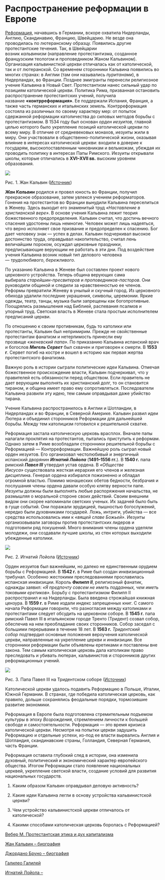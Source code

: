 # Распространение реформации в Европе
[Реформация](http://www.interneturok.ru/ru/school/istoriya/7-klass-vseobschaya-istoriya/evropeyskie-gosudarstva-v-xvi-xvii-vv-reformatsiya-i-absolyutizm/reformatsiya-i-krestyanskaya-voyna-v-germanii), начавшись в Германии, вскоре охватила Нидерланды, Англию, Скандинавию, Францию, Швейцарию. Не везде она проводилась по лютеранскому образцу. Появились другие протестантские течения. Так, в Швейцарии возник _кальвинизм_ (направление протестантизма, созданное французским теологом и проповедником Жаном Кальвином). Организация кальвинисткой церкви отличалась как от католической, так и от лютеранской. Со временем сторонники Кальвина появились во многих странах: в Англии (там они назывались _пуританами_), в Нидерландах, во Франции. Позднее эмигранты перенесли религиозное учение Кальвина в Новый Свет. Протестантизм нанес сильный удар по позициям католической церкви. Политика Рима, призванная остановить распространение протестантских учений, получила название **«контрреформация»**. Ее поддержали Испания, Франция, а также часть германских и итальянских земель. Контрреформация состояла из различных по своему характеру мер: от попыток сдержанной реформации католичества до силовых методов борьбы с протестантизмом. В 1534 году был основан _орден иезуитов_, главной целью которого было укрепление позиций католической церкви по всему миру. В отличие от средневековых монахов, иезуиты жили в миру. Они участвовали в общественно-политической жизни, оказывая влияние в интересах католической церкви: входили в доверие к государям, высокопоставленным чиновникам и вельможам, убеждая их проводить политику в интересах Папы Римского. Иезуиты открывали школы, которые отличались в **XVI–XVII вв.** высоким уровнем образования.

![](https://static-interneturok.cdnvideo.ru/content/konspekt_image/83924/b164e140_5c08_0131_ba79_12313d221ea2.jpg)

Рис. 1. Жан Кальвин ([Источник](http://calvin.reformed.org.ua/wp-content/themes/Calvin/images/calvin_other.jpg))

_**Жан Кальвин**_ родился и провел юность во Франции, получил прекрасное образование, затем увлекся учением реформаторов. Гонения на протестантов во Франции вынудили Кальвина переселиться в Женеву. Здесь выходит его знаменитый труд _«Наставление в христианской вере»_. В основе учения Кальвина лежит теория божественного предопределения. Кальвин считал, что достичь вечного спасения удостоены лишь немногие. Человек может лишь надеяться, что верно исполняет свое призвание и предопределен к спасению. Бог дает человеку знак — успех в делах. Кальвин подчеркивал высокое достоинство труда, оправдывал накопительство, считал лень величайшим пороком, осуждал церковные праздники, предписывающие верующим не работать в эти дни. Под воздействие учения Кальвина возник новый тип делового человека — _трудолюбивого_, _бережливого_.

По указанию Кальвина в Женеве был составлен проект нового церковного устройства. Теперь община верующих сама выбирала _старейшин-пресвитеров_ и _проповедников-пасторов_. Они руководили общиной и следили за нравственностью ее членов. Реформы превратили Женеву в унылый и скучный город. Из церковного обихода удалили последние украшения, символы, церемонии. Яркие одежды, театр, танцы, музыка были запрещены как богопротивные. Поощрялись размышления над Библией, распевания псалмов и упорный труд. Светская власть в Женеве стала простым исполнителем предписаний церкви.

По отношению к своим противникам, будь то католики или протестанты, Кальвин был непримирим. Прежде не свойственные протестантам фанатизм и нетерпимость принесли ему прозвище _«женевский папа»_. По приказанию Кальвина испанский врач и богослов **_Мигель Сервет_** был схвачен и приговорен к смерти. В **1553 г**. Сервет погиб на костре и вошел в историю как первая жертва протестантского фанатизма.

Важную роль в истории сыграли политические идеи Кальвина. Отмечая божественное происхождение власти, Кальвин подчеркивал, что у правителей есть обязанности перед обществом. Если правитель не дает верующим выполнять их христианский долг, то он становится тираном, и община имеет право ему сопротивляться. Последователи Кальвина развили эту идею, тем самым оправдывая даже убийство тирана.

Учение Кальвина распространилось в Англии и Шотландии, в Нидерландах и во Франции, в Северной Америке. Кальвин развил идеи Лютера и объединил сторонников Реформации для дальнейшей борьбы. Между тем католицизм готовился к решительной схватке.

Реформация застала католическую церковь врасплох. Вначале папы налагали проклятия на протестантов, пытались приступить к реформам. Однако затем в Риме возобладали сторонники решительной борьбы с Реформацией — Контрреформации. Важнейшую роль сыграл новый орден иезуитов. Его организовал честолюбивый и энергичный испанский дворянин _**Игнатий Лойола**_ (**1491–1556 гг.**). В **1540 г.** папа римский _**Павел III**_ утвердил устав ордена. В _«Обществе Иисуса»_ существовала жесткая иерархия его членов и железная дисциплина. Генерал ордена избирался пожизненно и обладал огромной властью. Помимо монашеских обетов бедности, безбрачия и послушания члены ордена давали особую клятву верности папе. Иезуиты должны были выполнять любые распоряжения начальства, не размышляя о моральной стороне своих действий. Своим внешним видом они скорее напоминали светских ученых. Их задачей было быть в гуще событий. Они поражали эрудицией, пышностью богослужений, нередко были духовниками государей. Ложь, интриги, убийства — все средства использовались ими к _«вящей славе Божьей»_. Иезуиты организовывали заговоры против протестантских лидеров и подготовили ряд покушений. Много внимания члены ордена уделяли молодежи, они создавали лучшие школы, из стен которых выходили убежденные католики.

![](https://static-interneturok.cdnvideo.ru/content/konspekt_image/83925/b2ce9930_5c08_0131_ba7a_12313d221ea2.jpg)

Рис. 2. Игнатий Лойола ([Источник](http://www.istorya.ru/imagens/ludi/loyola.jpg))

Орден иезуитов был важнейшим, но далеко не единственным орудием борьбы с Реформацией. В **1542 г.** в Риме был создан инквизиционный трибунал. Особенно жестокими преследованиями прославилась испанская инквизиции. Король _**Филипп II**_, религиозный фанатик, однажды заявил: _«Я предпочту совсем не иметь подданных, чем иметь таковыми еретиков»_. Борьбу с протестантизмом Филипп II распространил и на Нидерланды. Была введена строжайшая книжная цензура. В **1559 г.** в Риме издали индекс запрещенных книг. С самого начала Реформации говорили, что разногласия между католиками и протестантами следует обсудить на церковном соборе. В **1545 г.** папа римский Павел III в итальянском городе Тренто (Тридент) созвал собор, обеспечив на нем преобладание своих сторонников. Собор заседал с большими перерывами в течение 18 лет. В **1563 г.** _Тридентский собор_ подтвердил основные положения вероучения католической церкви, направленные на укрепление церкви и инквизиции. Все сторонники реформации были объявлены еретиками и поставлены вне закона. Тем самым католическая церковь дала католикам право преследовать и убивать лютеран, кальвинистов и сторонников других реформационных учений.

![](https://static-interneturok.cdnvideo.ru/content/konspekt_image/83926/b3b5e220_5c08_0131_ba7b_12313d221ea2.jpg)

Рис. 3. Папа Павел III на Тридентском соборе ([Источник](http://www.hrono.ru/biograf/bio_p/pavel03sobor.jpg))

Католической церкви удалось подавить Реформацию в Польше, Италии, Южной Германии. В странах, где победила католическая церковь, как правило, дольше сохранялись феодальные порядки, тормозившие развитие экономики.

Реформация в Европе была подготовлена стремительным подъемом культуры в эпоху _Возрождения_, стремлением личности к большей свободе и самостоятельности. Реформация — это время кризиса католической церкви. Несмотря на попытки церкви задушить Реформацию и отдельные успехи, из-под ее власти вырвались Англия и Шотландия, скандинавские страны, Голландия, Северная Германия, часть Франции.

Реформация оставила глубокий след в истории, она изменила духовный, политический и экономический характер европейского общества. Итогом Реформации стало появление национальных церквей, укрепление светской власти, создание условий для развития национальных государств.

1. Каким образом Кальвин оправдывал деловую активность?

2. Какие идеи Кальвина легли в основу устройства кальвинистской церкви?

3. Чем устройство кальвинистской церкви отличалось от католической?

4. Какими способами католическая церковь боролась с Реформацией?

[Вебер М. Протестантская этика и дух капитализма](http://www.kara-murza.ru/books/Veber) 

[Жан Кальвин – биография](http://slovari.yandex.ru/~%D0%BA%D0%BD%D0%B8%D0%B3%D0%B8/%D0%91%D0%A1%D0%AD/%D0%9A%D0%B0%D0%BB%D1%8C%D0%B2%D0%B8%D0%BD%20%D0%96%D0%B0%D0%BD) 

[Джордано Бруно – биография](http://www.krugosvet.ru/enc/nauka_i_tehnika/astronomiya/BRUNO_DZHORDANO.html) 

[Галилео Галилей](http://www.galileogalilei.ru/) 

[Игнатий Лойола –](http://ru.wikipedia.org/wiki/%C8%E3%ED%E0%F2%E8%E9_%E4%E5_%CB%EE%E9%EE%EB%E0)